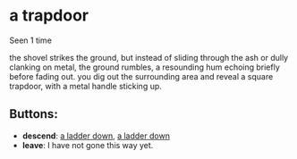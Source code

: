 # a trapdoor

Seen 1 time

the shovel strikes the ground, but instead of sliding through the ash or dully clanking on metal, the ground rumbles, a resounding hum echoing briefly before fading out. you dig out the surrounding area and reveal a square trapdoor, with a metal handle sticking up.

## Buttons:

- **descend**: [a ladder down](a-ladder-down-Nxfi60l.md), [a ladder down](a-ladder-down-ozrn5l.md)
- **leave**: I have not gone this way yet.
